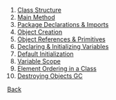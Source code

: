 1. [Class Structure](class-structure/README.md)
2. [Main Method](main-method/README.md)
3. [Package Declarations & Imports](package-imports/README.md)
4. [Object Creation](objects/README.md)
5. [Object References & Primitives](references-primitives/README.md)
6. [Declaring & Initializing Variables](declare-initialize-variables/README.md)
7. [Default Initialization]()
8. [Variable Scope]()
9. [Element Ordering in a Class]()
10. [Destroying Objects GC]()

[Back](../../../tree/1Z0-808)
